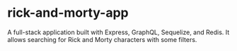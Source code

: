 # rick-and-morty-app
A full-stack application built with Express, GraphQL, Sequelize, and Redis. It allows searching for Rick and Morty characters with some filters.
